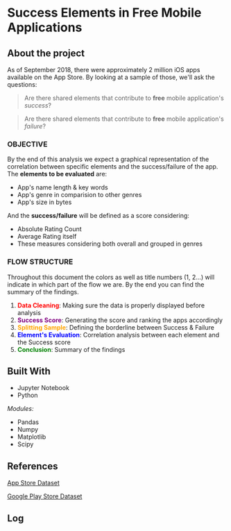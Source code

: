 # Success Elements in Free Mobile Applications

## About the project

As of September 2018, there were approximately 2 million iOS apps available on the App Store. By looking at a sample of those, we'll ask the questions:

> Are there shared elements that contribute to **free** mobile application's *success*?

> Are there shared elements that contribute to **free** mobile application's *failure*?

### OBJECTIVE
By the end of this analysis we expect a graphical representation of the correlation between specific elements and the success/failure of the app. The **elements to be evaluated** are:
- App's name length & key words
- App's genre in comparision to other genres
- App's size in bytes

And the **success/failure** will be defined as a score considering:
- Absolute Rating Count
- Average Rating itself
- These measures considering both overall and grouped in genres

### FLOW STRUCTURE
Throughout this document the colors as well as title numbers (1, 2...) will indicate in which part of the flow we are. By the end you can find the summary of the findings.
1. <font color=red>**Data Cleaning**</font>: Making sure the data is properly displayed before analysis
2. <font color=purple>**Success Score**</font>: Generating the score and ranking the apps accordingly
3. <font color=orange>**Splitting Sample**</font>: Defining the borderline between Success & Failure
4. <font color=blue>**Element's Evaluation**</font>: Correlation analysis between each element and the Success score
5. <font color=green>**Conclusion**</font>: Summary of the findings


## Built With
- Jupyter Notebook
- Python

*Modules:*

- Pandas
- Numpy
- Matplotlib
- Scipy
## References

[App Store Dataset](https://www.kaggle.com/ramamet4/app-store-apple-data-set-10k-apps)

[Google Play Store Dataset](https://www.kaggle.com/lava18/google-play-store-apps)

## Log
